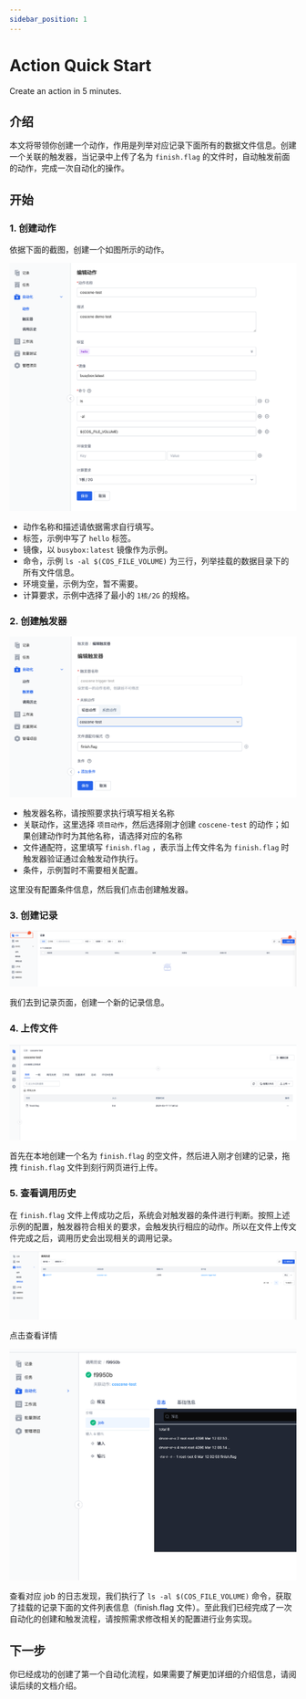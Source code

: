 ```yaml
---
sidebar_position: 1
---
```


# Action Quick Start

Create an action in 5 minutes.

## 介绍

本文将带领你创建一个动作，作用是列举对应记录下面所有的数据文件信息。创建一个关联的触发器，当记录中上传了名为 `finish.flag` 的文件时，自动触发前面的动作，完成一次自动化的操作。

## 开始

### 1. 创建动作

依据下面的截图，创建一个如图所示的动作。

![create action](../img/action-create-action.png)

- 动作名称和描述请依据需求自行填写。
- 标签，示例中写了 `hello` 标签。
- 镜像，以 `busybox:latest` 镜像作为示例。
- 命令，示例 `ls -al $(COS_FILE_VOLUME)` 为三行，列举挂载的数据目录下的所有文件信息。
- 环境变量，示例为空，暂不需要。
- 计算要求，示例中选择了最小的 `1核/2G` 的规格。

### 2. 创建触发器

![create trigger](../img/action-create-trigger.png)

- 触发器名称，请按照要求执行填写相关名称
- 关联动作，这里选择 `项目动作`，然后选择刚才创建 `coscene-test` 的动作；如果创建动作时为其他名称，请选择对应的名称
- 文件通配符，这里填写 `finish.flag` ，表示当上传文件名为 `finish.flag` 时触发器验证通过会触发动作执行。
- 条件，示例暂时不需要相关配置。

这里没有配置条件信息，然后我们点击创建触发器。

### 3. 创建记录

![create record](../img/action-create-record.png)

我们去到记录页面，创建一个新的记录信息。

### 4. 上传文件

![upload-file](../img/action-upload-file.png)

首先在本地创建一个名为 `finish.flag` 的空文件，然后进入刚才创建的记录，拖拽 `finish.flag` 文件到刻行网页进行上传。

### 5. 查看调用历史

在 `finish.flag` 文件上传成功之后，系统会对触发器的条件进行判断。按照上述示例的配置，触发器符合相关的要求，会触发执行相应的动作。所以在文件上传文件完成之后，调用历史会出现相关的调用记录。

![action runs](../img/action-runs.png)

点击查看详情

![action run detail](../img/action-run-detail.png)

查看对应 job 的日志发现，我们执行了 `ls -al $(COS_FILE_VOLUME)` 命令，获取了挂载的记录下面的文件列表信息（finish.flag 文件）。至此我们已经完成了一次自动化的创建和触发流程，请按照需求修改相关的配置进行业务实现。

## 下一步

你已经成功的创建了第一个自动化流程，如果需要了解更加详细的介绍信息，请阅读后续的文档介绍。

